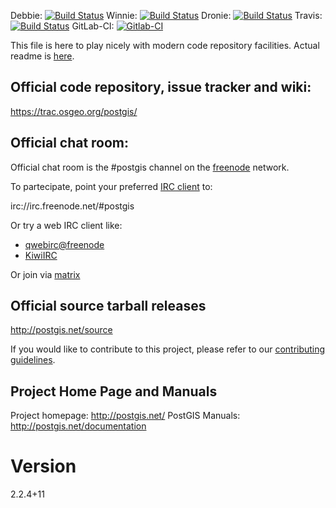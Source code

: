 Debbie:
   [![Build Status](https://debbie.postgis.net/buildStatus/icon?job=PostGIS_2.4)](https://debbie.postgis.net/view/PostGIS/job/PostGIS_2.4/)
Winnie:
 [![Build Status](https://debbie.postgis.net:444/buildStatus/icon?job=PostGIS_2.4)](https://debbie.postgis.net:444/view/PostGIS/job/PostGIS_2.4/)
Dronie:
 [![Build Status](https://drone.osgeo.org/api/badges/postgis/postgis/status.svg?branch=svn-2.4)](https://drone.osgeo.org/postgis/postgis?branch=svn-2.4)
Travis:
 [![Build Status](https://secure.travis-ci.org/postgis/postgis.svg)](http://travis-ci.org/postgis/postgis)
GitLab-CI:
 [![Gitlab-CI](https://gitlab.com/postgis/postgis/badges/svn-2.4/build.svg)](https://gitlab.com/postgis/postgis/commits/svn-2.4)

This file is here to play nicely with modern code repository facilities.
Actual readme is [here](README.postgis).

## Official code repository, issue tracker and wiki:
https://trac.osgeo.org/postgis/

## Official chat room:

Official chat room is the #postgis channel on the
[freenode](https://freenode.net) network.

To partecipate, point your preferred
[IRC client](https://en.wikipedia.org/wiki/Comparison_of_Internet_Relay_Chat_clients)
to:

 irc://irc.freenode.net/#postgis

Or try a web IRC client like:
 - [qwebirc@freenode](https://webchat.freenode.net/?channels=#postgis)
 - [KiwiIRC](https://kiwiirc.com/client/irc.freenode.net/#postgis)

Or join via [matrix](https://matrix.to/#/#postgis:matrix.org)

## Official source tarball releases

http://postgis.net/source

If you would like to contribute to this project, please refer to our
[contributing guidelines](CONTRIBUTING.md).

## Project Home Page and Manuals
Project homepage: http://postgis.net/
PostGIS Manuals: http://postgis.net/documentation

# Version

2.2.4+11
